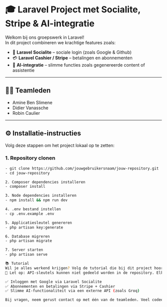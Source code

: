 # 🎓 Laravel Project met Socialite, Stripe & AI-integratie

Welkom bij ons groepswerk in Laravel!  
In dit project combineren we krachtige features zoals:

- 🔐 **Laravel Socialite** – sociale login (zoals Google & Github)
- 💳 **Laravel Cashier / Stripe** – betalingen en abonnementen
- 🤖 **AI-integratie** – slimme functies zoals gegenereerde content of assistentie

---

## 👨‍💻 Teamleden

- Amine Ben Slimene  
- Didier Vanassche  
- Robin Caulier  

---

## ⚙️ Installatie-instructies

Volg deze stappen om het project lokaal op te zetten:

### 1. Repository clonen

```bash
- git clone https://github.com/jouwgebruikersnaam/jouw-repository.git
- cd jouw-repository

2. Composer dependencies installeren
- composer install

3. Node dependencies installeren
- npm install && npm run dev

4. .env bestand instellen
- cp .env.example .env

5. Applicatiesleutel genereren
- php artisan key:generate

6. Database migreren
- php artisan migrate

7. Server starten
- php artisan serve

📚 Tutorial
Wil je alles werkend krijgen? Volg de tutorial die bij dit project hoort (of maak zelf de keys aan zoals hierboven uitgelegd).
🛑 Let op: API-sleutels kunnen niet gedeeld worden in de repository. Elke gebruiker moet deze zelf genereren en invullen.

✅ Inloggen met Google via Laravel Socialite
✅ Abonnementen en betalingen via Stripe + Cashier
✅ Slimme AI-functionaliteit via een externe API (zoals Groq)

Bij vragen, neem gerust contact op met één van de teamleden. Veel codeerplezier! 🚀
